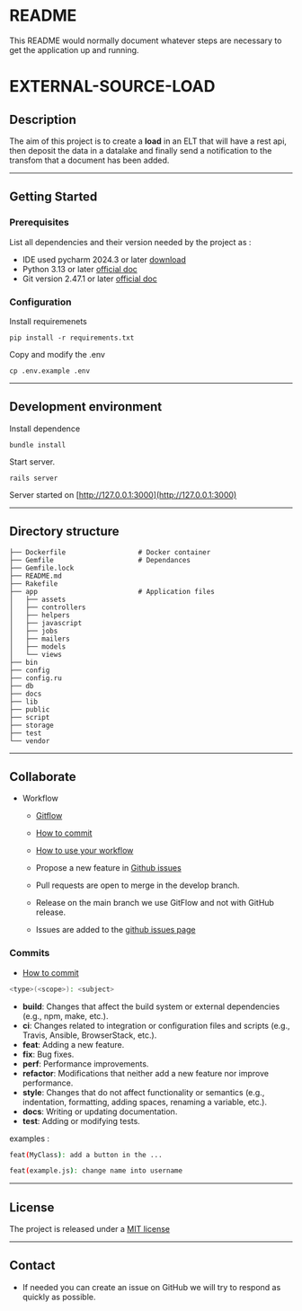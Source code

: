 # README

This README would normally document whatever steps are necessary to get the
application up and running.


# EXTERNAL-SOURCE-LOAD

## Description

The aim of this project is to create a **load** in an ELT that will have a rest api, then deposit the data in a datalake and finally send a notification to the transfom that a document has been added.

---

## Getting Started

### Prerequisites

List all dependencies and their version needed by the project as :

* IDE used pycharm 2024.3 or later [download](https://www.jetbrains.com/pycharm/download/?section=windows)
* Python 3.13 or later [official doc](https://www.python.org/downloads/)
* Git version 2.47.1 or later [official doc](https://git-scm.com/)

### Configuration

Install requiremenets
````shell
pip install -r requirements.txt
````

Copy and modify the .env
````shell
cp .env.example .env
````

---

## Development environment
Install dependence
````shell
bundle install
````

Start server. 
````shell
rails server
````

Server started on [http://127.0.0.1:3000](http://127.0.0.1:3000)


---

## Directory structure

````shell
├── Dockerfile                  # Docker container
├── Gemfile                     # Dependances
├── Gemfile.lock
├── README.md                       
├── Rakefile
├── app                         # Application files
│   ├── assets
│   ├── controllers
│   ├── helpers
│   ├── javascript
│   ├── jobs
│   ├── mailers
│   ├── models
│   └── views
├── bin
├── config
├── config.ru
├── db
├── docs
├── lib
├── public
├── script
├── storage
├── test
└── vendor
````

---

## Collaborate

* Workflow
    * [Gitflow](https://www.atlassian.com/fr/git/tutorials/comparing-workflows/gitflow-workflow#:~:text=Gitflow%20est%20l'un%20des,les%20hotfix%20vers%20la%20production.)
    * [How to commit](https://www.conventionalcommits.org/en/v1.0.0/)
    * [How to use your workflow](https://nvie.com/posts/a-successful-git-branching-model/)

    * Propose a new feature in [Github issues](https://github.com/CPNV-ES-BI1-SBB/EXTERNAL-SOURCE-LOAD-DATALAKE/issues)
    * Pull requests are open to merge in the develop branch.
    * Release on the main branch we use GitFlow and not with GitHub release.
    * Issues are added to the [github issues page](https://github.com/CPNV-ES-BI1-SBB/EXTERNAL-SOURCE-LOAD-DATALAKE/issues)

### Commits
* [How to commit](https://www.conventionalcommits.org/en/v1.0.0/)
```bash
<type>(<scope>): <subject>
```

- **build**: Changes that affect the build system or external dependencies (e.g., npm, make, etc.).
- **ci**: Changes related to integration or configuration files and scripts (e.g., Travis, Ansible, BrowserStack, etc.).
- **feat**: Adding a new feature.
- **fix**: Bug fixes.
- **perf**: Performance improvements.
- **refactor**: Modifications that neither add a new feature nor improve performance.
- **style**: Changes that do not affect functionality or semantics (e.g., indentation, formatting, adding spaces, renaming a variable, etc.).
- **docs**: Writing or updating documentation.
- **test**: Adding or modifying tests.

examples :
```bash
feat(MyClass): add a button in the ...
````
```bash
feat(example.js): change name into username
````

---

## License
The project is released under a [MIT license](https://mit-license.org/)

---

## Contact

* If needed you can create an issue on GitHub we will try to respond as quickly as possible.
